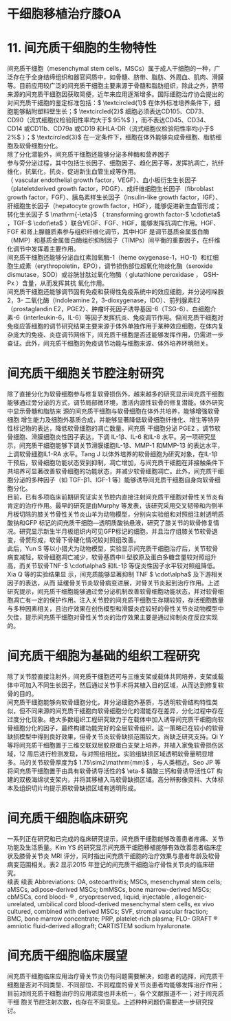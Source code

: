 # 干细胞移植治疗膝OA  
# 11. 间充质干细胞的生物特性  
间充质干细胞（mesenchymal stem cells，MSCs）属于成人干细胞的一种，广泛存在于全身结缔组织和器官间质中，如骨髓、脐带、脂肪、外周血、肌肉、滑膜等。目前应用较广泛的间充质干细胞主要来源于骨髓和脂肪组织，除此之外，脐带来源的间充质干细胞因获取简便，近年来应用逐渐增多。国际细胞治疗协会提出的对间充质干细胞的鉴定标准包括：$ \textcircled{1}$    在体外标准培养条件下，细胞能够黏附塑料壁生长；$ \textcircled{2}$    细胞必须表达CD105、CD73、CD90（流式细胞仪检验阳性率均大于$ 95\%$ ），而不表达CD45、CD34、CD14 或CD11b、CD79a 或CD19 和HLA-DR（流式细胞仪检验阳性率均小于$ 2\%$ ）；$ \textcircled{3}$    在一定条件下，细胞在体外能够向成骨细胞、脂肪细胞及软骨细胞分化。  
除了分化潜能外，间充质干细胞还能够分泌多种酶和营养因子  
参与旁分泌过程，其中包括生长因子、细胞因子、趋化因子等，发挥抗凋亡，抗纤维化，抗氧化，抗炎，促进新生血管生成等作用。  
（ vascular endothelial  growth factor，VEGF）、血小板衍生生长因子（plateletderived growth factor，PDGF）、成纤维细胞生长因子（fibroblast growth factor，FGF）、胰岛素样生长因子（insulin-like growth factor，IGF）、肝细胞生长因子（hepatocyte growth factor，HGF），能够促进新生血管形成；转化生长因子 $ \mathrm{-\eta}$     （ transforming growth  factor-$ \cdot\eta$ ，TGF-$ \cdot\eta$ ）联合VEGF、FGF、HGF，能够发挥抗凋亡作用。HGF、FGF 和肾上腺髓质素参与组织纤维化调节，其中HGF 是调节基质金属蛋白酶（MMP）和基质金属蛋白酶组织抑制因子（TIMPs）间平衡的重要因子，在纤维化调节中发挥着主要作用。  
间充质干细胞还能够分泌血红素加氧酶-1（heme oxygenase-1，HO-1）和红细胞生成素（erythropoietin，EPO），调节损伤部位超氧化物歧化酶（seroxide dismutase，SOD）或谷胱甘肽过氧化物酶（ glutathione peroxidase ， GSH-Px ）含量，从而发挥其抗 氧化作用。  
间充质干细胞还能够调节固有免疫和获得性免疫系统中的效应细胞，并分泌吲哚胺2，3- 二氧化酶（Indoleamine 2，3-dioxygenase，IDO）、前列腺素E2（prostaglandin E2，PGE2）、肿瘤坏死因子诱导基因-6（TSG-6）、白细胞介素-6（interleukin-6，IL-6）等因子发挥抗炎、免疫调节作用。但间充质干细胞对免疫应答细胞的调节研究结果主要来源于体外单独作用于某种效应细胞，在体内复杂庞大的免疫、炎症调节网络下，间充质干细胞是否还能够发挥作用，仍需进一步查证。此外，间充质干细胞的免疫调节功能与细胞来源、体外培养环境相关。  
#  间充质干细胞关节腔注射研究  
除了直接分化为软骨细胞参与修复软骨损伤外，越来越多的研究显示间充质干细胞能够通过旁分泌的方式，调节局部微环境，激活内源性软骨的修复潜能。体外研究中显示骨髓和脂肪来 源的间充质干细胞与软骨细胞在体外共培养，能够增强软骨细胞 增生能力及细胞外基质合成，并能够显著降低软骨细胞纤维化、增生等特异性标记物的表达，降低软骨细胞的凋亡数量。间充质 干细胞分泌 PGE2 ，调节软骨细胞、滑膜细胞炎性因子表达，下调 IL-1β、IL-6 和IL-8 水平。另一项研究显示，间充质干细胞能够下调关节滑膜细胞IL-1β、MMP-1 和MMP-13 的表达水平，上调软骨细胞IL1-RA 水平。Tang J 以体外培养的软骨细胞为研究对象，在IL-1β 干预后，软骨细胞功能状态受到抑制，凋亡增加，与间充质干细胞在非接触条件下共培养可显著改善软骨细胞的功能状态，并减少软骨细胞凋亡。此外，间充质干细胞分泌的多种因子（如 TGF-β1、IGF-1 等）能够诱导间充质干细胞自身向软骨细胞分化。  
目前，已有多项临床前期研究证实关节腔内直接注射间充质干细胞对骨性关节炎有肯定的治疗作用。最早的研究是由Murphy 等发表，该研究采用交叉韧带和内侧半月板切除的膝关节骨性关节炎山羊为动物模型，分别向实验组和对照组注射透明质酸钠和GFP 标记的间充质干细胞—透明质酸钠悬液，研究了膝关节的软骨修复情况。研究显示新生半月板组织内可见GFP标记的细胞，并且治疗组膝关节软骨退变，骨赘形成，软骨下骨硬化情况较对照组改善。  
此后，Yun S 等以小猎犬为动物模型，实验显示间充质干细胞治疗后，关节软骨病变减轻，软骨细胞凋亡减少，软骨基质中II 型胶原及蛋白多糖含量较对照组升高，而关节软骨TNF-$ \cdot\alpha$  和IL-1β  等促炎性因子水平较对照组降低。 Xia Q  等的实验结果显 示，间充质能够显著抑制 TNF $ \cdot\alpha$   及下游相关因子的表达，从而 延缓骨关节炎软骨病变进展，对骨关节炎起到治疗作用。上述研究提示，间充质干细胞能够通过旁分泌机制改善软骨细胞功能状态，并对软骨细胞凋亡有一定的保护作用。注入关节腔的间充质干细胞生存期较短，存活细胞数量与多种因素相关，且治疗效果在创伤模型和滑膜炎症较轻的骨性关节炎动物模型中欠佳，提示间充质干细胞对骨性关节炎的治疗效果主要是通过抑制炎症反应实现的。  
#  间充质干细胞为基础的组织工程研究  
除了关节腔直接注射外，间充质干细胞还可与三维支架或载体共同培养，支架或载体中可加入不同生长因子，然后通过关节手术将其植入目的区域，从而达到修复软骨的目的。  
间充质干细胞能够向软骨细胞分化，并分泌细胞外基质，与透明软骨结构特性类似，但不同来源的间充质干细胞向软骨细胞分化的潜能存在差异，分化过程中存在过度分化现象。绝大多数组织工程研究致力于在载体中加入诱导间充质干细胞向软骨细胞分化的因子，最终构建功能完好的全层软骨组织。这一策略已在较小的软骨缺损模型中得到良好效果，但骨关节炎软骨缺损范围较大，尚缺乏研究支持。Qi Y 等将间充质干细胞置于三维交联双层胶原蛋白支架上培养，并植入家兔软骨损伤区域，12 周后进行检测发现，与对照组相比，实验组缺损区域透明软骨量明显增多。马的关节软骨厚度为$ 1.75\sim2\mathrm{mm}$    ，与人类相近。Seo JP 等将间充质干细胞置于由具有软骨诱导活性的$ \eta-$  磷酸三钙和骨诱导活性GT 构建的双极海绵状支架内，并将其移植入马软骨缺损区域。高分辨影像资料、大体标本及组织切片均提示原软骨缺损区域有透明形成。  
#  间充质干细胞临床研究  
一系列正在研究和已完成的临床研究提示，间充质干细胞能够改善患者疼痛、关节功能及生活质量。Kim YS 的研究显示间充质干细胞移植能够有效改善患者临床症状及膝骨关节炎 MRI 评分，同时指出间充质干细胞的治疗效果与患者年龄及软骨病变范围相关。表2 显示2015 年登记的间充质干细胞治疗骨性关节炎的临床研究。  
续表
续表
Abbreviations: OA, osteoarthritis; MSCs, mesenchymal stem cells; aMSCs, adipose-derived MSCs; bmMSCs, bone marrow-derived MSCs; cbMSCs, cord blood- ® , cryopreserved, liquid, injectable  , allogeneic-unrelated, umbilical cord blood-derived mesenchymal stem cells, ex vivo cultured, combined with  derived MSCs; SVF, stromal vascular fraction; BMC, bone marrow concentrate; PRP, platelet-rich plasma; FLO- GRAFT ® amniotic fluid-derived allograft; CARTISTEM sodium hyaluronate.  
#  间充质干细胞临床展望  
间充质干细胞临床应用治疗骨关节炎仍有问题需要解决，如患者的选择，间充质干细胞是否对不同类型、不同部位、不同程度的骨关节炎患者均能够发挥治疗作用；目前对间充质干细胞治疗的应用浓度也并未统一，各个文献报道不一；对于间充质干细 胞关节腔注射次数，也存在不同意见。上述种种问题仍需要进一步研究探讨。  
